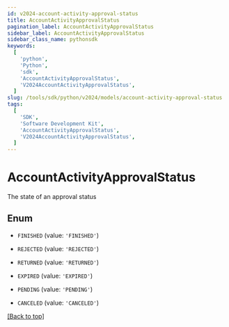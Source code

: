 ```yaml
---
id: v2024-account-activity-approval-status
title: AccountActivityApprovalStatus
pagination_label: AccountActivityApprovalStatus
sidebar_label: AccountActivityApprovalStatus
sidebar_class_name: pythonsdk
keywords:
  [
    'python',
    'Python',
    'sdk',
    'AccountActivityApprovalStatus',
    'V2024AccountActivityApprovalStatus',
  ]
slug: /tools/sdk/python/v2024/models/account-activity-approval-status
tags:
  [
    'SDK',
    'Software Development Kit',
    'AccountActivityApprovalStatus',
    'V2024AccountActivityApprovalStatus',
  ]
---
```


# AccountActivityApprovalStatus

The state of an approval status

## Enum

- `FINISHED` (value: `'FINISHED'`)

- `REJECTED` (value: `'REJECTED'`)

- `RETURNED` (value: `'RETURNED'`)

- `EXPIRED` (value: `'EXPIRED'`)

- `PENDING` (value: `'PENDING'`)

- `CANCELED` (value: `'CANCELED'`)

[[Back to top]](#)
